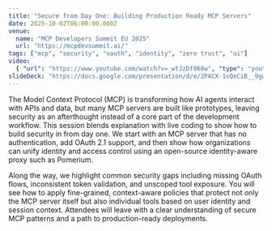 ```yaml
---
title: "Secure from Day One: Building Production Ready MCP Servers"
date: 2025-10-02T06:00:00.000Z
venue:
  name: "MCP Developers Summit EU 2025"
  url: "https://mcpdevsummit.ai/"
tags: ["mcp", "security", "oauth", "identity", "zero trust", "ai"]
video:
  { "url": "https://www.youtube.com/watch?v=_wtJzDf068w", "type": "youtube" }
slideDeck: "https://docs.google.com/presentation/d/e/2PACX-1vQeCiB__9gwoTMDI_Zu8PcRg5GpgGNfu4TqGAwDiiRjw2dWfeKBQZwU9e8mrRxcN74dtAvQ68zXPt0w/pub?start=false&loop=false&delayms=5000"
---
```


The Model Context Protocol (MCP) is transforming how AI agents interact with APIs and data, but many MCP servers are built like prototypes, leaving security as an afterthought instead of a core part of the development workflow. This session blends explanation with live coding to show how to build security in from day one. We start with an MCP server that has no authentication, add OAuth 2.1 support, and then show how organizations can unify identity and access control using an open-source identity-aware proxy such as Pomerium.

Along the way, we highlight common security gaps including missing OAuth flows, inconsistent token validation, and unscoped tool exposure. You will see how to apply fine-grained, context-aware policies that protect not only the MCP server itself but also individual tools based on user identity and session context. Attendees will leave with a clear understanding of secure MCP patterns and a path to production-ready deployments.

